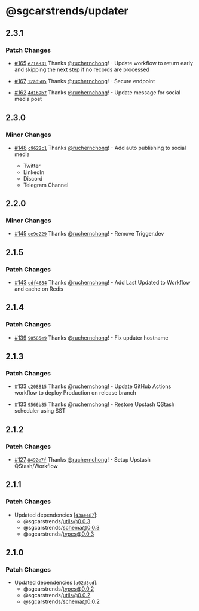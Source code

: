 # @sgcarstrends/updater

## 2.3.1

### Patch Changes

- [#165](https://github.com/sgcarstrends/backend/pull/165) [`e71e831`](https://github.com/sgcarstrends/backend/commit/e71e831cf1b645ee54a1144f85938f080464376a) Thanks [@ruchernchong](https://github.com/ruchernchong)! - Update workflow to return early and skipping the next step if no records are processed

- [#167](https://github.com/sgcarstrends/backend/pull/167) [`12ad505`](https://github.com/sgcarstrends/backend/commit/12ad5052d038dcdca7ba950f17528a691e13f7f4) Thanks [@ruchernchong](https://github.com/ruchernchong)! - Secure endpoint

- [#162](https://github.com/sgcarstrends/backend/pull/162) [`4d1b9b7`](https://github.com/sgcarstrends/backend/commit/4d1b9b71c2eb9f3d75c5aee7d259f7a1dd47c4fe) Thanks [@ruchernchong](https://github.com/ruchernchong)! - Update message for social media post

## 2.3.0

### Minor Changes

- [#148](https://github.com/sgcarstrends/backend/pull/148) [`c9622c1`](https://github.com/sgcarstrends/backend/commit/c9622c1bbe492c68d3d4ef4e878c6f2e2bb9e176) Thanks [@ruchernchong](https://github.com/ruchernchong)! - Add auto publishing to social media

  - Twitter
  - LinkedIn
  - Discord
  - Telegram Channel

## 2.2.0

### Minor Changes

- [#145](https://github.com/sgcarstrends/backend/pull/145) [`ee9c229`](https://github.com/sgcarstrends/backend/commit/ee9c229afe8724ea7d7413bc075aeb54937f616a) Thanks [@ruchernchong](https://github.com/ruchernchong)! - Remove Trigger.dev

## 2.1.5

### Patch Changes

- [#143](https://github.com/sgcarstrends/backend/pull/143) [`edf4684`](https://github.com/sgcarstrends/backend/commit/edf4684a6518a09b7ac66139ae47f64d28a6bf38) Thanks [@ruchernchong](https://github.com/ruchernchong)! - Add Last Updated to Workflow and cache on Redis

## 2.1.4

### Patch Changes

- [#139](https://github.com/sgcarstrends/backend/pull/139) [`90585e9`](https://github.com/sgcarstrends/backend/commit/90585e96ccd110fda778ab7ef326530170039293) Thanks [@ruchernchong](https://github.com/ruchernchong)! - Fix updater hostname

## 2.1.3

### Patch Changes

- [#133](https://github.com/sgcarstrends/backend/pull/133) [`c208815`](https://github.com/sgcarstrends/backend/commit/c2088153742a099600a23e1764733c4f8225d1a9) Thanks [@ruchernchong](https://github.com/ruchernchong)! - Update GitHub Actions workflow to deploy Production on release branch

- [#133](https://github.com/sgcarstrends/backend/pull/133) [`9566b85`](https://github.com/sgcarstrends/backend/commit/9566b8527227751c97c75c8308c4a4a892366a64) Thanks [@ruchernchong](https://github.com/ruchernchong)! - Restore Upstash QStash scheduler using SST

## 2.1.2

### Patch Changes

- [#127](https://github.com/sgcarstrends/backend/pull/127) [`8492e7f`](https://github.com/sgcarstrends/backend/commit/8492e7f45cbb1e79ee122e2031674eb48820b8f3) Thanks [@ruchernchong](https://github.com/ruchernchong)! - Setup Upstash QStash/Workflow

## 2.1.1

### Patch Changes

- Updated dependencies [[`43ae487`](https://github.com/sgcarstrends/backend/commit/43ae4875699821fd1fc5b7001d7e36f6b9e25da2)]:
  - @sgcarstrends/utils@0.0.3
  - @sgcarstrends/schema@0.0.3
  - @sgcarstrends/types@0.0.3

## 2.1.0

### Patch Changes

- Updated dependencies [[`a02d5cd`](https://github.com/sgcarstrends/backend/commit/a02d5cda9d1fa4788413921848be2dd3146e2dfa)]:
  - @sgcarstrends/types@0.0.2
  - @sgcarstrends/utils@0.0.2
  - @sgcarstrends/schema@0.0.2
